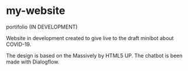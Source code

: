 # my-website
portifolio (IN DEVELOPMENT)

Website in development created to give live to the draft minibot about COVID-19.

The design is based on the Massively by HTML5 UP.
The chatbot is been made with Dialogflow.


